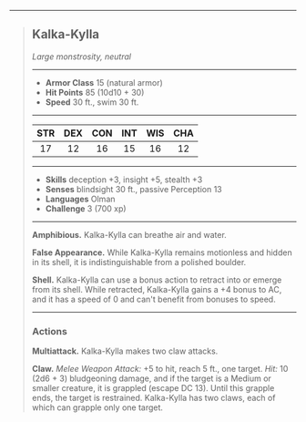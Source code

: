 ***
> ## Kalka-Kylla
> *Large monstrosity, neutral*
> 
> ***
> 
> - **Armor Class** 15 (natural armor)
> - **Hit Points** 85 (10d10 + 30)
> - **Speed** 30 ft., swim 30 ft.
> 
> ***
> 
> |STR|DEX|CON|INT|WIS|CHA|
> |:---:|:---:|:---:|:---:|:---:|:---:|
> |17|12|16|15|16|12|
> 
> ***
> 
> - **Skills** deception +3, insight +5, stealth +3
> - **Senses** blindsight 30 ft., passive Perception 13
> - **Languages** Olman
> - **Challenge** 3 (700 xp)
> 
> ***
> 
> **Amphibious.** Kalka-Kylla can breathe air and water.
> 
> **False Appearance.** While Kalka-Kylla remains motionless and hidden in its shell, it is indistinguishable from a polished boulder.
> 
> **Shell.** Kalka-Kylla can use a bonus action to retract into or emerge from its shell. While retracted, Kalka-Kylla gains a +4 bonus to AC, and it has a speed of 0 and can't benefit from bonuses to speed.
> 
> ***
> 
> ### Actions
> **Multiattack.** Kalka-Kylla makes two claw attacks.
> 
> **Claw.** *Melee Weapon Attack:* +5 to hit, reach 5 ft., one target. *Hit:* 10 (2d6 + 3) bludgeoning damage, and if the target is a Medium or smaller creature, it is grappled (escape DC 13). Until this grapple ends, the target is restrained. Kalka-Kylla has two claws, each of which can grapple only one target.